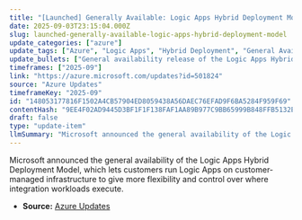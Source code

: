 ```yaml
---
title: "[Launched] Generally Available: Logic Apps Hybrid Deployment Model"
date: 2025-09-03T23:15:04.000Z
slug: launched-generally-available-logic-apps-hybrid-deployment-model
update_categories: ["azure"]
update_tags: ["Azure", "Logic Apps", "Hybrid Deployment", "General Availability", "Integration", "On-premises", "Customer-managed"]
update_bullets: ["General availability release of the Logic Apps Hybrid Deployment Model.", "Allows hosting Logic Apps on customer-managed infrastructure (including on-premises environments).", "Provides customers greater flexibility and control over where integration workloads run.", "Helps address data residency, security, and compliance requirements by keeping workloads in managed locations.", "Enables hybrid integration scenarios that combine cloud and customer-controlled infrastructure."]
timeframes: ["2025-09"]
link: "https://azure.microsoft.com/updates?id=501824"
source: "Azure Updates"
timeframeKey: "2025-09"
id: "148053177816F1502A4CB57904ED8059438A56DAEC76EFAD9F6BA5284F959F69"
contentHash: "9EE4F02AD9445D3BF1F1F138FAF1AA89B977C9BB65999B848FFB5132E5E733C1"
draft: false
type: "update-item"
llmSummary: "Microsoft announced the general availability of the Logic Apps Hybrid Deployment Model, which lets customers run Logic Apps on customer-managed infrastructure to give more flexibility and control over where integration workloads execute."
---
```


Microsoft announced the general availability of the Logic Apps Hybrid Deployment Model, which lets customers run Logic Apps on customer-managed infrastructure to give more flexibility and control over where integration workloads execute.

- **Source:** [Azure Updates](https://azure.microsoft.com/updates?id=501824)
